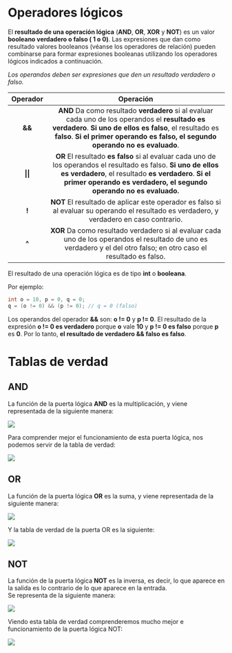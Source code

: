 # Operadores lógicos
El **resultado de una operación lógica** (**AND**, **OR**, **XOR** y **NOT**) es un valor **booleano verdadero o falso ( 1 o 0)**. Las expresiones que dan como resultado valores booleanos (véanse los operadores de relación) pueden combinarse para formar expresiones booleanas utilizando los operadores lógicos indicados a continuación. 

_Los operandos deben ser expresiones que den un resultado verdadero o falso._

Operador     |     Operación
:-------:    | :--------:
**&&**    |  **AND** Da como resultado **verdadero** si al evaluar cada uno de los operandos el **resultado es verdadero**. **Si uno de ellos es falso**, el resultado es **falso**. **Si el primer operando es falso, el segundo operando no es evaluado**.
**\|\|**    | **OR** El resultado **es falso** si al evaluar cada uno de los operandos el resultado es falso. **Si uno de ellos es verdadero**, el resultado **es verdadero**. **Si el primer operando es verdadero, el segundo operando no es evaluado.**
**!**    |  **NOT** El resultado de aplicar este operador es falso si al evaluar su operando el resultado es verdadero, y verdadero en caso contrario.
**^**   | **XOR** Da como resultado verdadero si al evaluar cada uno de los operandos el resultado de uno es verdadero y el del otro falso; en otro caso el resultado es falso. 

El resultado de una operación lógica es de tipo **int** o **booleana**. 

Por ejemplo:
```c
int o = 10, p = 0, q = 0;
q = (o != 0) && (p != 0); // q = 0 (falso)
```
Los operandos del operador **&&** son: **o != 0** y **p != 0**. El resultado de la expresión **o != 0 es verdadero** porque **o** vale **10** y **p != 0 es falso** porque **p** es **0**. Por lo tanto, **el resultado de verdadero && falso es falso**.

# Tablas de verdad

## AND
La función de la puerta lógica **AND** es la multiplicación, y viene representada de la siguiente manera:

![](https://aristoteles2pc.files.wordpress.com/2011/03/and-ok.jpg?w=147&zoom=2)

Para comprender mejor el funcionamiento de esta puerta lógica, nos podemos servir de la tabla de verdad:

![](https://aristoteles2pc.files.wordpress.com/2011/03/tabla-de-verdad.png?w=225&h=296&zoom=2)

## OR 
La función de la puerta lógica **OR** es la suma, y viene representada de la siguiente manera:

![](https://aristoteles2pc.files.wordpress.com/2011/03/orok.jpg?w=140&zoom=2)

Y la tabla de verdad de la puerta OR es la siguiente:

![](https://aristoteles2pc.files.wordpress.com/2011/03/or1.png)

## NOT

La función de la puerta lógica **NOT** es la inversa, es decir, lo que aparece en la salida es lo contrario de lo que aparece en la entrada.  
Se representa de la siguiente manera:

![](https://aristoteles2pc.files.wordpress.com/2011/03/notok1.jpg?w=138&zoom=2)

Viendo esta tabla de verdad comprenderemos mucho mejor e funcionamiento de la puerta lógica NOT:

![](https://aristoteles2pc.files.wordpress.com/2011/03/not1.png)
<!--stackedit_data:
eyJoaXN0b3J5IjpbLTU2ODUwMDUzMSwxNTk3MTQ5NDY1LC0xNj
E5NTY0MzgwXX0=
-->